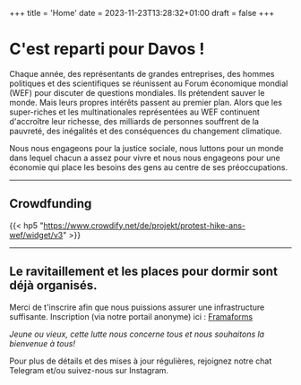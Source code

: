 +++
title = 'Home'
date = 2023-11-23T13:28:32+01:00
draft = false
+++
# C'est reparti pour Davos !


Chaque année, des représentants de grandes entreprises, des hommes politiques et des scientifiques se réunissent au Forum économique mondial (WEF) pour discuter de questions mondiales. Ils prétendent sauver le monde. Mais leurs propres intérêts passent au premier plan. Alors que les super-riches et les multinationales représentées au WEF continuent d'accroître leur richesse, des milliards de personnes souffrent de la pauvreté, des inégalités et des conséquences du changement climatique. 


Nous nous engageons pour la justice sociale, nous luttons pour un monde dans lequel chacun a assez pour vivre et nous nous engageons pour une économie qui place les besoins des gens au centre de ses préoccupations.


---

## Crowdfunding
{{< hp5 "https://www.crowdify.net/de/projekt/protest-hike-ans-wef/widget/v3" >}}

---


## Le ravitaillement et les places pour dormir sont déjà organisés. 



Merci de t'inscrire afin que nous puissions assurer une infrastructure suffisante. Inscription (via notre portail anonyme) ici : [Framaforms](https://framaforms.org/strike-wef-anmeldung-2024-strike-wef-registration-2024-1699460623)



*Jeune ou vieux, cette lutte nous concerne tous et nous souhaitons la bienvenue à tous!*


Pour plus de détails et des mises à jour régulières, rejoignez notre chat Telegram et/ou suivez-nous sur Instagram.


